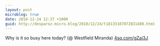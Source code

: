 ```yaml
---
layout: post
microblog: true
date: 2010-12-24 12:37 +1000
guid: http://desparoz.micro.blog/2010/12/24/t18133107072831488.html
---
```

Why is it so busy here today? (@ Westfield Miranda) [4sq.com/gZai3J](http://4sq.com/gZai3J)
